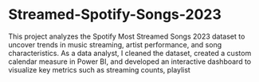 # Streamed-Spotify-Songs-2023
This project analyzes the Spotify Most Streamed Songs 2023 dataset to uncover trends in music streaming, artist performance, and song characteristics. As a data analyst, I cleaned the dataset, created a custom calendar measure in Power BI, and developed an interactive dashboard to visualize key metrics such as streaming counts, playlist 
